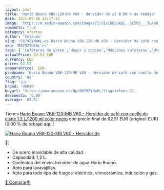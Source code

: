 ```yaml
---
layout: post
title: 'Hario Bouno VBK-120-MB V60 - Hervidor de al 0.00 % de rebaja'
date: 2021-09-26 11:17:13
image: 'https://m.media-amazon.com/images/I/31siDD8uKpL._SL500_._SL400_.jpg'
comments: true
category: ofertas
author: 'tole.es'
slug: 'B079ZYN4KL-es Hario Bouno VBK-120-MB V60 - Hervidor de café con cuello...'
sku: 'B079ZYN4KL-es'
tags: [ 'Cafeteras de goteo','Hogar y cocina','Máquinas cafeteras','Utensilios para café y té','café','hario', ]
actualPrice: 62.51 EUR
currency: EUR
price: 62.51
comparePrice:  EUR
prodname: 'Hario Bouno VBK-120-MB V60 - Hervidor de café con cuello de cisne  1 2 L/1200 ml   color negro'
country: 'es'
flag: '🇪🇸'
brand: 'HARIO'
buyurl: 'https://www.amazon.es/dp/B079ZYN4KL/?tag=tolees-21'
descuento: '0.00'
average: '62.51'
---
```


Tienes [Hario Bouno VBK-120-MB V60 - Hervidor de café con cuello de cisne  1 2 L/1200 ml   color negro](https://www.amazon.es/dp/B079ZYN4KL/?tag=tolees-21) con precio final de  62.51 EUR (original:  EUR) (0.00 %  de rebaja) aqui!

[![Hario Bouno VBK-120-MB V60 - Hervidor de](https://m.media-amazon.com/images/I/31siDD8uKpL._SL500_._SL400_.jpg)](https://www.amazon.es/dp/B079ZYN4KL/?tag=tolees-21)

🔎:

- De acero inoxidable de alta calidad.
- Capacidad: 1,2 L.
- Contenido del envío: hervidor de agua Hario Buono.
- Apto para lavavajillas.
- Apta para todo tipo de fuegos: eléctrica, vitrocerámica, inducción y gas.

[🛒 Comprar!!!](https://www.amazon.es/dp/B079ZYN4KL/?tag=tolees-21)

